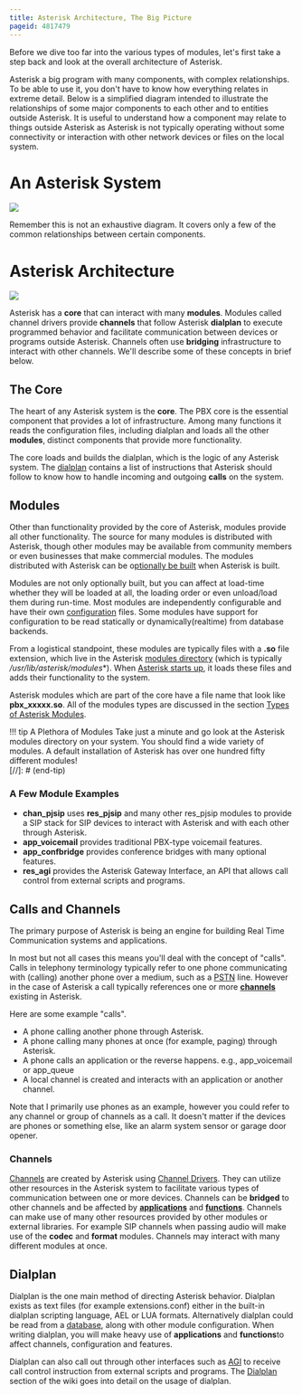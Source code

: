 ```yaml
---
title: Asterisk Architecture, The Big Picture
pageid: 4817479
---
```


Before we dive too far into the various types of modules, let's first take a step back and look at the overall architecture of Asterisk.

Asterisk a big program with many components, with complex relationships. To be able to use it, you don't have to know how everything relates in extreme detail. Below is a simplified diagram intended to illustrate the relationships of some major components to each other and to entities outside Asterisk. It is useful to understand how a component may relate to things outside Asterisk as Asterisk is not typically operating without some connectivity or interaction with other network devices or files on the local system.

An Asterisk System
==================

![](AsteriskArchitecture.png)

Remember this is not an exhaustive diagram. It covers only a few of the common relationships between certain components.

Asterisk Architecture
=====================

![](bigpicture.png)

Asterisk has a **core** that can interact with many **modules**. Modules called channel drivers provide **channels** that follow Asterisk **dialplan** to execute programmed behavior and facilitate communication between devices or programs outside Asterisk. Channels often use **bridging** infrastructure to interact with other channels. We'll describe some of these concepts in brief below.

The Core
--------

The heart of any Asterisk system is the **core**. The PBX core is the essential component that provides a lot of infrastructure. Among many functions it reads the configuration files, including dialplan and loads all the other **modules**, distinct components that provide more functionality.

The core loads and builds the dialplan, which is the logic of any Asterisk system. The [dialplan](/Configuration/Dialplan) contains a list of instructions that Asterisk should follow to know how to handle incoming and outgoing **calls** on the system.

Modules
-------

Other than functionality provided by the core of Asterisk, modules provide all other functionality. The source for many modules is distributed with Asterisk, though other modules may be available from community members or even businesses that make commercial modules. The modules distributed with Asterisk can be o[ptionally be built](/Getting-Started/Installing-Asterisk/Installing-Asterisk-From-Source/Using-Menuselect-to-Select-Asterisk-Options) when Asterisk is built.

Modules are not only optionally built, but you can affect at load-time whether they will be loaded at all, the loading order or even unload/load them during run-time. Most modules are independently configurable and have their own [configuration](/Configuration) files. Some modules have support for configuration to be read statically or dynamically(realtime) from database backends.

From a logistical standpoint, these modules are typically files with a **.so** file extension, which live in the Asterisk [modules directory](/Fundamentals/Directory-and-File-Structure) (which is typically  */usr/lib/asterisk/modules**). When [Asterisk starts up](/Operation/Running-Asterisk), it loads these files and adds their functionality to the system.

Asterisk modules which are part of the core have a file name that look like **pbx_xxxxx.so**. All of the modules types are discussed in the section [Types of Asterisk Modules](/Fundamentals/Asterisk-Architecture/Types-of-Asterisk-Modules).




!!! tip A Plethora of Modules
    Take just a minute and go look at the Asterisk modules directory on your system. You should find a wide variety of modules. A default installation of Asterisk has over one hundred fifty different modules!  
[//]: # (end-tip)



### A Few Module Examples

* **chan_pjsip** uses **res_pjsip** and many other res_pjsip modules to provide a SIP stack for SIP devices to interact with Asterisk and with each other through Asterisk.
* **app_voicemail** provides traditional PBX-type voicemail features.
* **app_confbridge** provides conference bridges with many optional features.
* **res_agi** provides the Asterisk Gateway Interface, an API that allows call control from external scripts and programs.

Calls and Channels
------------------

The primary purpose of Asterisk is being an engine for building Real Time Communication systems and applications.

In most but not all cases this means you'll deal with the concept of "calls". Calls in telephony terminology typically refer to one phone communicating with (calling) another phone over a medium, such as a [PSTN](http://en.wikipedia.org/wiki/Public_switched_telephone_network) line. However in the case of Asterisk a call typically references one or more [**channels**](/Fundamentals/Key-Concepts/Channels) existing in Asterisk.

Here are some example "calls".

* A phone calling another phone through Asterisk.
* A phone calling many phones at once (for example, paging) through Asterisk.
* A phone calls an application or the reverse happens. e.g., app_voicemail or app_queue
* A local channel is created and interacts with an application or another channel.

Note that I primarily use phones as an example, however you could refer to any channel or group of channels as a call. It doesn't matter if the devices are phones or something else, like an alarm system sensor or garage door opener.

### Channels

[Channels](/Fundamentals/Key-Concepts/Channels) are created by Asterisk using [Channel Drivers](/Configuration/Channel-Drivers). They can utilize other resources in the Asterisk system to facilitate various types of communication between one or more devices. Channels can be **bridged** to other channels and be affected by [**applications**](/Configuration/Applications) and [**functions**](/Configuration/Functions). Channels can make use of many other resources provided by other modules or external libraries. For example SIP channels when passing audio will make use of the **codec** and **format** modules. Channels may interact with many different modules at once.

Dialplan
--------

Dialplan is the one main method of directing Asterisk behavior. Dialplan exists as text files (for example extensions.conf) either in the built-in dialplan scripting language, AEL or LUA formats. Alternatively dialplan could be read from a [database](/Fundamentals/Asterisk-Configuration/Database-Support-Configuration), along with other module configuration. When writing dialplan, you will make heavy use of **applications** and **functions**to affect channels, configuration and features.

Dialplan can also call out through other interfaces such as [AGI](/latest_api/API_Documentation/Dialplan_Applications/AGI) to receive call control instruction from external scripts and programs. The [Dialplan](/Configuration/Dialplan) section of the wiki goes into detail on the usage of dialplan.  


